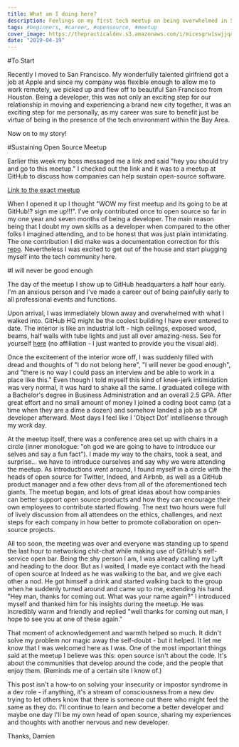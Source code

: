 ```yaml
---
title: What am I doing here?
description: Feelings on my first tech meetup on being overwhelmed in Silicon Valley
tags: #beginners, #career, #opensource, #meetup
cover_image: https://thepracticaldev.s3.amazonaws.com/i/micesgrw1swjjqaivdqw.jpeg
date: "2019-04-19"
---
```

#To Start

Recently I moved to San Francisco. My wonderfully talented girlfriend got a job at Apple and since my company was flexible enough to allow me to work remotely, we picked up and flew off to beautiful San Francisco from Houston. Being a developer, this was not only an exciting step for our relationship in moving and experiencing a brand new city together, it was an exciting step for me  personally, as my career was sure to benefit just be virtue of being in the presence of the tech environment within the Bay Area.

Now on to my story!

#Sustaining Open Source Meetup

Earlier this week my boss messaged me a link and said "hey you should try and go to this meetup." I checked out the link and it was to a meetup at GitHub to discuss how companies can help sustain open-source software.

[Link to the exact meetup](https://opencollective.com/sustainoss/events/sustain-community-meetup-442ev)

When I opened it up I thought "WOW my first meetup and its going to be at GitHub!? sign me up!!!". I've only contributed once to open source so far in my one year and seven months of being a developer. The main reason being that I doubt my own skills as a developer when compared to the other folks I imagined attending, and to be honest that was just plain intimidating. The one contribution I did make was a documentation correction for this [repo](https://github.com/sb2nov/mac-setup). Nevertheless I was excited to get out of the house and start plugging myself into the tech community here.

#I will never be good enough

The day of the meetup I show up to GitHub headquarters a half hour early. I'm an anxious person and I've made a career out of being painfully early to all professional events and functions. 

Upon arrival, I was immediately blown away and overwhelmed with what I walked into. GitHub HQ might be the coolest building I have ever entered to date. The interior is like an industrial loft - high ceilings, exposed wood, beams, half walls with tube lights and just all over amazing-ness. See for yourself [here](https://officesnapshots.com/2015/04/06/github-san-francisco-headquarters/) (no affiliation - I just wanted to provide you the visual aid).

Once the excitement of the interior wore off, I was suddenly filled with dread and thoughts of "I do not belong here", "I will never be good enough", and "there is no way I could pass an interview and be able to work in a place like this." Even though I told myself this kind of knee-jerk intimidation was very normal, it was hard to shake all the same. I graduated college with a Bachelor's degree in Business Administration and an overall 2.5 GPA. After great effort and no small amount of money I joined a coding boot camp (at a time when they are a dime a dozen) and somehow landed a job as a C# developer afterward. Most days I feel like I 'Object Dot' intellisense through my work day.

At the meetup itself, there was a conference area set up with chairs in a circle (inner monologue: "oh god we are going to have to introduce our selves and say a fun fact"). I made my way to the chairs, took a seat, and surprise... we have to introduce ourselves and say why we were attending the meetup. As introductions went around, I found myself in a circle with the heads of open source for Twitter, Indeed, and Airbnb, as well as a GitHub product manager and a few other devs from all of the aforementioned tech giants. The meetup began, and lots of great ideas about how companies can better support open source products and how they can encourage their own employees to contribute started flowing. The next two hours were full of lively discussion from all attendees on the ethics, challenges, and next steps for each company in how better to promote collaboration on open-source projects.

All too soon, the meeting was over and everyone was standing up to spend the last hour to networking chit-chat while making use of GitHub's self-service open bar. Being the shy person I am, I was already calling my Lyft and heading to the door. But as I waited, I made eye contact with the head of open source at Indeed as he was walking to the bar, and we give each other a nod. He got himself a drink and started walking back to the group when he suddenly turned around and came up to me, extending his hand. "Hey man, thanks for coming out. What was your name again?" I introduced myself and thanked him for his insights during the meetup. He was incredibly warm and friendly and replied "well thanks for coming out man, I hope to see you at one of these again."

That moment of acknowledgement and warmth helped so much. It didn't solve my problem nor magic away the self-doubt - but it helped. It let me know that I was welcomed here as I was. One of the most important things said at the meetup I believe was this: open source isn't about the code. It's about the communities that develop around the code, and the people that enjoy them. (Reminds me of a certain site I know of.)

This post isn't a how-to on solving your insecurity or impostor syndrome in a dev role - if anything, it's a stream of consciousness from a new dev trying to let others know that there is someone out there who might feel the same as they do. I'll continue to learn and become a better developer and maybe one day I'll be my own head of open source, sharing my experiences and thoughts with another nervous and new developer.


Thanks,
Damien 